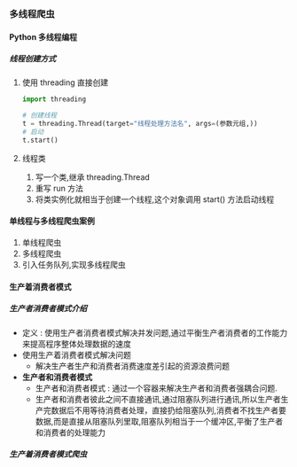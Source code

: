 ### 多线程爬虫

#### Python 多线程编程

##### 线程创建方式

1. 使用 threading 直接创建

   ```python
   import threading
   
   # 创建线程
   t = threading.Thread(target="线程处理方法名", args=(参数元组,))
   # 启动 
   t.start()
   ```

2. 线程类

   1. 写一个类,继承 threading.Thread
   2. 重写 run 方法
   3. 将类实例化就相当于创建一个线程,这个对象调用 start() 方法启动线程

#### 单线程与多线程爬虫案例

1. 单线程爬虫
2. 多线程爬虫
3. 引入任务队列,实现多线程爬虫

#### 生产着消费者模式

##### 生产者消费者模式介绍

+ 定义 : 使用生产者消费者模式解决并发问题,通过平衡生产者消费者的工作能力来提高程序整体处理数据的速度
+ 使用生产着消费者模式解决问题
  + 解决生产者生产和消费者消费速度差引起的资源浪费问题
+ **生产者和消费者模式**
  + 生产者和消费者模式 : 通过一个容器来解决生产者和消费者强耦合问题.
  + 生产者和消费者彼此之间不直接通讯,通过阻塞队列进行通讯,所以生产者生产完数据后不用等待消费者处理，直接扔给阻塞队列,消费者不找生产者要数据,而是直接从阻塞队列里取,阻塞队列相当于一个缓冲区,平衡了生产者和消费者的处理能力

##### 生产着消费者模式爬虫